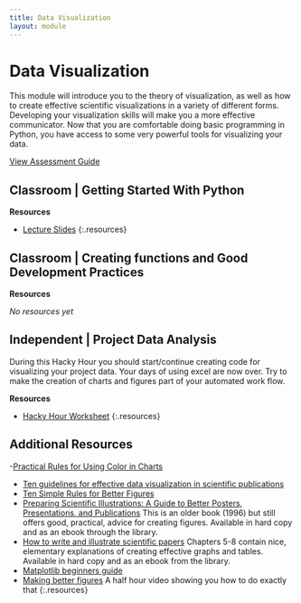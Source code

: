 ```yaml
---
title: Data Visualization
layout: module
---
```



# Data Visualization

This module will introduce you to the theory of visualization, as well as how to create effective scientific visualizations in a variety of different forms. Developing your visualization skills will make you a more effective communicator. Now that you are comfortable doing basic programming in Python, you have access to some very powerful tools for visualizing your data. 

[View Assessment Guide](assessment.html)




## Classroom | Getting Started With Python




**Resources**

- [Lecture Slides](http://linkhere.com)
{:.resources}



## Classroom | Creating functions and Good Development Practices


**Resources**

_No resources yet_




## Independent | Project Data Analysis

During this Hacky Hour you should start/continue creating code for visualizing your project data. Your days of using excel are now over. Try to make the creation of charts and figures part of your automated work flow. 


**Resources**

- [Hacky Hour Worksheet](hacky-hour-worksheet.html)
{:.resources}









## Additional Resources
-[Practical Rules for Using Color in Charts
](http://www.perceptualedge.com/articles/visual_business_intelligence/rules_for_using_color.pdf)
- [Ten guidelines for effective data visualization in scientific publications](http://hci.pacsites.org/wp-content/uploads/sites/8/2014/01/10_scientific_visualization_guidelines.pdf) 
- [Ten Simple Rules for Better Figures](http://journals.plos.org/ploscompbiol/article/asset?id=10.1371%2Fjournal.pcbi.1003833.PDF)
- [Preparing Scientific Illustrations: A Guide to Better Posters, Presentations, and Publications](http://www.library.auckland.ac.nz/) 
  This is an older book (1996) but still offers good, practical, advice for creating figures. Available in hard copy and as an ebook through the library. 
- [How to write and illustrate scientific papers](http://librarysearch.auckland.ac.nz/primo_library/libweb/action/search.do?fn=search&vl%28freeText0%29=9780511394638)
  Chapters 5-8 contain nice, elementary explanations of creating effective graphs and tables. Available in hard copy and as an ebook from the library. 
- [Matplotlib beginners guide](http://matplotlib.org/users/beginner.html) 
- [Making better figures](https://betterfigures.org/2015/03/30/making-better-figures-video/)
  A half hour video showing you how to do exactly that
{:.resources}





